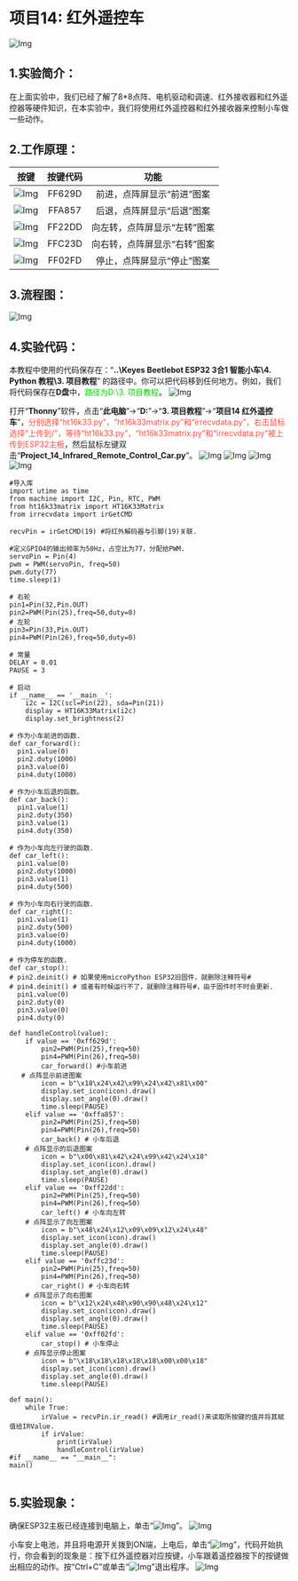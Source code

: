 # 项目14: 红外遥控车
![Img](/media/img-20230518082547.png)
## 1.实验简介：
在上面实验中，我们已经了解了8*8点阵、电机驱动和调速、红外接收器和红外遥控器等硬件知识，在本实验中，我们将使用红外遥控器和红外接收器来控制小车做一些动作。

## 2.工作原理：
|按键|按键代码|功能|
| :--: | :--: | :--: |
|![Img](/media/img-20230330140558.png)| FF629D |前进，点阵屏显示“前进”图案|
|![Img](/media/img-20230330140636.png)| FFA857 | 后退，点阵屏显示“后退”图案 |
|![Img](/media/img-20230330140706.png)| FF22DD | 向左转，点阵屏显示“左转”图案|
|![Img](/media/img-20230330140736.png)| FFC23D |向右转，点阵屏显示“右转”图案 |
|![Img](/media/img-20230330140806.png)| FF02FD|停止，点阵屏显示“停止”图案 |

## 3.流程图：
![Img](/media/img-20230330140847.png)

## 4.实验代码：
本教程中使用的代码保存在：“**..\Keyes Beetlebot ESP32 3合1 智能小车\4. Python 教程\3. 项目教程**” 的路径中。你可以把代码移到任何地方。例如，我们将代码保存在**D盘**中，<span style="color: rgb(0, 209, 0);">路径为D:\3. 项目教程</span>。
![Img](/media/img-20230331170623.png)

打开“**Thonny**”软件，点击“**此电脑**”→“**D:**”→“**3. 项目教程**”→“**项目14 红外遥控车**”，<span style="color: rgb(255, 76, 65);">分别选择“ht16k33\.py”，“ht16k33matrix\.py”和“irrecvdata\.py”，右击鼠标选择“上传到/”，等待“ht16k33\.py”，“ht16k33matrix\.py”和“irrecvdata\.py”被上传到ESP32主板</span>，然后鼠标左键双击“**Project_14_Infrared_Remote_Control_Car.py**”。
![Img](/media/img-20230403143240.png)
![Img](/media/img-20230403143542.png)
![Img](/media/img-20230403143604.png)
![Img](/media/img-20230403143628.png)

```
#导入库
import utime as time
from machine import I2C, Pin, RTC, PWM 
from ht16k33matrix import HT16K33Matrix
from irrecvdata import irGetCMD 

recvPin = irGetCMD(19) #将红外解码器与引脚(19)关联.

#定义GPIO4的输出频率为50Hz，占空比为77，分配给PWM.
servoPin = Pin(4)
pwm = PWM(servoPin, freq=50)
pwm.duty(77)
time.sleep(1)

# 右轮
pin1=Pin(32,Pin.OUT)
pin2=PWM(Pin(25),freq=50,duty=0)
# 左轮
pin3=Pin(33,Pin.OUT)
pin4=PWM(Pin(26),freq=50,duty=0)

# 常量
DELAY = 0.01
PAUSE = 3

# 启动
if __name__ == '__main__':
    i2c = I2C(scl=Pin(22), sda=Pin(21))
    display = HT16K33Matrix(i2c)
    display.set_brightness(2)
    
# 作为小车前进的函数.
def car_forward(): 
  pin1.value(0)
  pin2.duty(1000) 
  pin3.value(0)
  pin4.duty(1000)  

# 作为小车后退的函数。
def car_back(): 
  pin1.value(1)
  pin2.duty(350) 
  pin3.value(1)
  pin4.duty(350)

# 作为小车向左行驶的函数.
def car_left(): 
  pin1.value(0)
  pin2.duty(1000) 
  pin3.value(1)
  pin4.duty(500)  

# 作为小车向右行驶的函数.
def car_right(): 
  pin1.value(1)
  pin2.duty(500) 
  pin3.value(0)
  pin4.duty(1000)

# 作为停车的函数.
def car_stop():
# pin2.deinit() # 如果使用microPython ESP32旧固件，就删除注释符号#
# pin4.deinit() # 或者有时候运行不了，就删除注释符号#，由于固件时不时会更新.
  pin1.value(0)
  pin2.duty(0) 
  pin3.value(0)
  pin4.duty(0)
  
def handleControl(value): 
    if value == '0xff629d':
        pin2=PWM(Pin(25),freq=50)
        pin4=PWM(Pin(26),freq=50)
        car_forward() #小车前进
   # 点阵显示前进图案
        icon = b"\x18\x24\x42\x99\x24\x42\x81\x00"
        display.set_icon(icon).draw()
        display.set_angle(0).draw()
        time.sleep(PAUSE)
    elif value == '0xffa857':
        pin2=PWM(Pin(25),freq=50)
        pin4=PWM(Pin(26),freq=50)
        car_back() # 小车后退
    # 点阵显示的后退图案
        icon = b"\x00\x81\x42\x24\x99\x42\x24\x18"
        display.set_icon(icon).draw()
        display.set_angle(0).draw()
        time.sleep(PAUSE)
    elif value == '0xff22dd': 
        pin2=PWM(Pin(25),freq=50)
        pin4=PWM(Pin(26),freq=50)
        car_left() # 小车向左转
    # 点阵显示了向左图案
        icon = b"\x48\x24\x12\x09\x09\x12\x24\x48"
        display.set_icon(icon).draw()
        display.set_angle(0).draw()
        time.sleep(PAUSE)
    elif value == '0xffc23d': 
        pin2=PWM(Pin(25),freq=50)
        pin4=PWM(Pin(26),freq=50)
        car_right() # 小车向右转
    # 点阵显示了向右图案
        icon = b"\x12\x24\x48\x90\x90\x48\x24\x12"
        display.set_icon(icon).draw()
        display.set_angle(0).draw()
        time.sleep(PAUSE)
    elif value == '0xff02fd': 
        car_stop() # 小车停止
    # 点阵显示停止图案
        icon = b"\x18\x18\x18\x18\x18\x00\x00\x18"
        display.set_icon(icon).draw()
        display.set_angle(0).draw()
        time.sleep(PAUSE)
        
def main():
    while True:
        irValue = recvPin.ir_read() #调用ir_read()来读取所按键的值并将其赋值给IRValue.
        if irValue:
            print(irValue)
            handleControl(irValue)
#if __name__ == "__main__":        
main()
    
```

## 5.实验现象：
确保ESP32主板已经连接到电脑上，单击“![Img](/media/img-20230403103800.png)”。
![Img](/media/img-20230403143741.png)

小车安上电池，并且将电源开关拨到ON端，上电后，单击“![Img](/media/img-20230403103831.png)”，代码开始执行，你会看到的现象是：按下红外遥控器对应按键，小车跟着遥控器按下的按键做出相应的动作。按“Ctrl+C”或单击“![Img](/media/img-20230403103911.png)”退出程序。
![Img](/media/img-20230403143844.png)


